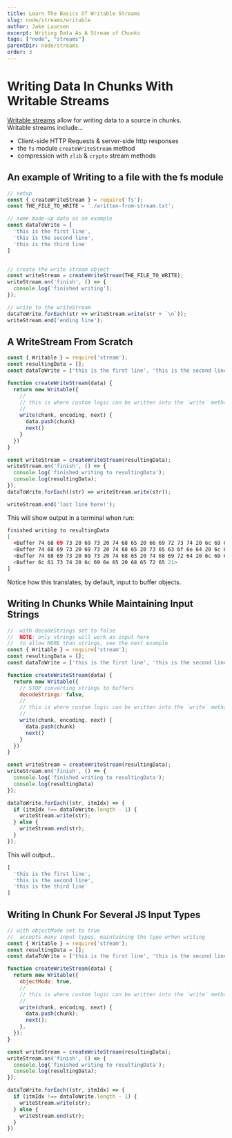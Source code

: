 ```yaml
---
title: Learn The Basics Of Writable Streams
slug: node/streams/writable
author: Jake Laursen
excerpt: Writing Data As A Stream of Chunks
tags: ["node", "streams"]
parentDir: node/streams
order: 3
---
```



# Writing Data In Chunks With Writable Streams
[Writable streams](https://nodejs.org/dist/latest-v18.x/docs/api/stream.html#writable-streams) allow for writing data to a source in chunks.  
Writable streams include...
- Client-side HTTP Requests & server-side http responses
- the `fs` module `createWriteStream` method
- compression with `zlib` & `crypto` stream methods

## An example of Writing to a file with the fs module
```js
// setup
const { createWriteStream } = require('fs');
const THE_FILE_TO_WRITE = './written-from-stream.txt';

// some made-up data as an example
const dataToWrite = [
  'this is the first line',
  'this is the second line',
  'this is the third line'
]


// create the write stream object
const writeStream = createWriteStream(THE_FILE_TO_WRITE);
writeStream.on('finish', () => {
  console.log('finished writing');
});

// write to the writeStream
dataToWrite.forEach(str => writeStream.write(str + `\n`));
writeStream.end('ending line');
```

## A WriteStream From Scratch
```js
const { Writable } = require('stream');
const resultingData = [];
const dataToWrite = ['this is the first line', 'this is the second line', 'this is the third line'];

function createWriteStream(data) {
  return new Writable({
    // 
    // this is where custom logic can be written into the `write` method of the Writable function
    //
    write(chunk, encoding, next) {
      data.push(chunk)
      next()
    }
  })
} 

const writeStream = createWriteStream(resultingData);
writeStream.on('finish', () => {
  console.log('finished writing to resultingData');
  console.log(resultingData);
});
dataToWrite.forEach((str) => writeStream.write(str));

writeStream.end('last line here!');
```
This will show output in a terminal when run:
```bash
finished writing to resultingData
[
  <Buffer 74 68 69 73 20 69 73 20 74 68 65 20 66 69 72 73 74 20 6c 69 6e 65>,
  <Buffer 74 68 69 73 20 69 73 20 74 68 65 20 73 65 63 6f 6e 64 20 6c 69 6e 65>,
  <Buffer 74 68 69 73 20 69 73 20 74 68 65 20 74 68 69 72 64 20 6c 69 6e 65>,
  <Buffer 6c 61 73 74 20 6c 69 6e 65 20 68 65 72 65 21>
]
```
Notice how this translates, by default, input to buffer objects.  


## Writing In Chunks While Maintaining Input Strings
```js
//  with decodeStrings set to false
//  NOTE: only strings will work as input here
//  to allow MORE than strings, see the next example
const { Writable } = require('stream');
const resultingData = [];
const dataToWrite = ['this is the first line', 'this is the second line', 'this is the third line'];

function createWriteStream(data) {
  return new Writable({
    // STOP converting strings to buffers
    decodeStrings: false,
    // 
    // this is where custom logic can be written into the `write` method of the Writable function
    //
    write(chunk, encoding, next) {
      data.push(chunk)
      next()
    }
  })
} 

const writeStream = createWriteStream(resultingData);
writeStream.on('finish', () => {
  console.log('finished writing to resultingData');
  console.log(resultingData)
});

dataToWrite.forEach((str, itmIdx) => { 
  if (itmIdx !== dataToWrite.length - 1) {
    writeStream.write(str);
  } else {
    writeStream.end(str);
  }
});
```
This will output...
```js
[
  'this is the first line',
  'this is the second line',
  'this is the third line'
]
```


## Writing In Chunk For Several JS Input Types
```js
// with objectMode set to true
//  accepts many input types, maintaining the type wrhen writing
const { Writable } = require('stream');
const resultingData = [];
const dataToWrite = ['this is the first line', 'this is the second line', 'this is the third line', 8675309, {thisIs: "an Object"}];

function createWriteStream(data) {
  return new Writable({
    objectMode: true,
    //
    // this is where custom logic can be written into the `write` method of the Writable function
    //
    write(chunk, encoding, next) {
      data.push(chunk);
      next();
    },
  });
}

const writeStream = createWriteStream(resultingData);
writeStream.on('finish', () => {
  console.log('finished writing to resultingData');
  console.log(resultingData);
});

dataToWrite.forEach((str, itmIdx) => {
  if (itmIdx !== dataToWrite.length - 1) {
    writeStream.write(str);
  } else {
    writeStream.end(str);
  }
})
```